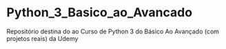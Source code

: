 # Python_3_Basico_ao_Avancado
Repositório destina do ao Curso de Python 3 do Básico Ao Avançado (com projetos reais) da Udemy
